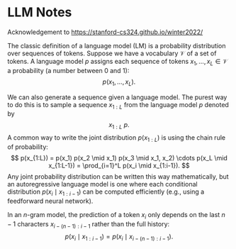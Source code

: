 # LLM Notes

Acknowledgement to https://stanford-cs324.github.io/winter2022/

The classic definition of a language model (LM) is a probability distribution over sequences of tokens.
Suppose we have a vocabulary $\mathcal{V}$ of a set of tokens.
A language model $p$ assigns each sequence of tokens $x_1,\dots,x_L\in\mathcal{V}$ a probability (a number between 0 and 1):
$$
p(x_1,\dots,x_L).
$$

We can also generate a sequence given a language model.
The purest way to do this is to sample a sequence $x_{1:L}$ from the language model $p$ denoted by
$$
x_{1:L}~p.
$$
A common way to write the joint distribution $p(x_{1:L})$ is using the chain rule of probability:
$$
p(x_{1:L}) = p(x_1) p(x_2 \mid x_1) p(x_3 \mid x_1, x_2) \cdots p(x_L \mid x_{1:L-1}) = \prod_{i=1}^L p(x_i \mid x_{1:i-1}).
$$
Any joint probability distribution can be written this way mathematically, but an autoregressive language model is one where each conditional distribution $p(x_i \mid x_{1:i-1})$ can be computed efficiently (e.g., using a feedforward neural network).

In an $n$-gram model, the prediction of a token $x_i$ only depends on the last $n−1$ characters $x_{i−(n−1):i−1}$ rather than the full history:
$$
p(x_i \mid x_{1:i-1}) = p(x_i \mid x_{i-(n-1):i-1}).
$$